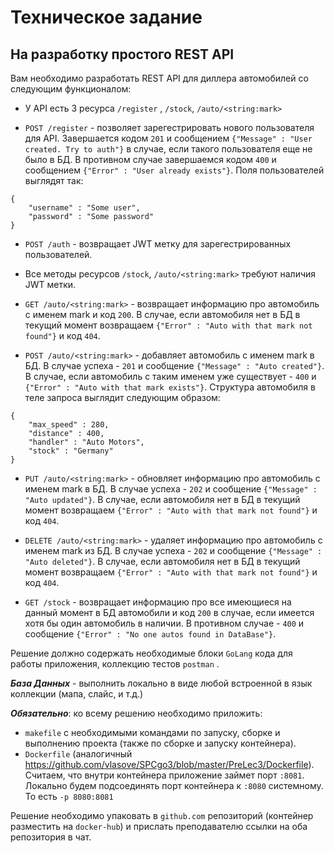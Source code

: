 # Техническое задание 
## На разработку простого REST API

Вам необходимо разработать REST API для диллера автомобилей со следующим функционалом:

* У API есть 3 ресурса ```/register``` , ```/stock```, ```/auto/<string:mark>```

* ```POST /register``` - позволяет зарегестрировать нового пользователя для API. Завершается кодом ```201``` и сообщением ```{"Message" : "User created. Try to auth"}``` в случае, если такого пользователя еще не было в БД. В противном случае завершаемся кодом ```400``` и сообщением ```{"Error" : "User already exists"}```.
 Поля пользователей выглядят так:
```
{
    "username" : "Some user",
    "password" : "Some password"
}
```

* ```POST /auth``` - возвращает JWT метку для зарегестрированных пользователей.

* Все методы ресурсов ```/stock```, ```/auto/<string:mark>``` требуют наличия JWT метки.

* ```GET /auto/<string:mark>``` - возвращает информацию про автомобиль с именем mark и код ```200```. В случае, если автомобиля нет в БД в текущий момент возвращаем ```{"Error" : "Auto with that mark not found"}``` и код ```404```.

* ```POST /auto/<string:mark>``` - добавляет автомобиль с именем mark в БД. В случае успеха - ```201``` и сообщение ```{"Message" : "Auto created"}```. В случае, если автомобиль с таким именем уже существует - ```400``` и  ```{"Error" : "Auto with that mark exists"}```. Структура автомобиля  в теле запроса выглядит следующим образом:
```
{
    "max_speed" : 280,
    "distance" : 400,
    "handler" : "Auto Motors",
    "stock" : "Germany"
}
```

* ```PUT /auto/<string:mark>``` - обновляет информацию про автомобиль с именем mark в БД. В случае успеха - ```202``` и сообщение ```{"Message" : "Auto updated"}```.  В случае, если автомобиля нет в БД в текущий момент возвращаем ```{"Error" : "Auto with that mark not found"}``` и код ```404```.


* ```DELETE /auto/<string:mark>``` - удаляет информацию про автомобиль с именем mark из БД. В случае успеха - ```202``` и сообщение ```{"Message" : "Auto deleted"}```.  В случае, если автомобиля нет в БД в текущий момент возвращаем ```{"Error" : "Auto with that mark not found"}``` и код ```404```.


* ```GET /stock``` - возвращает информацию про все имеющиеся на данный момент в БД автомобили и код ```200``` в случае, если имеется хотя бы один автомобиль в наличии. В противном случае - ```400``` и сообщение ```{"Error" : "No one autos found in DataBase"}```.


Решение должно содержать необходимые блоки ```GoLang``` кода для работы приложения, коллекцию тестов ```postman``` .

***База Данных*** - выполнить локально в виде любой встроенной в язык коллекции (мапа, слайс, и т.д.)

***Обязательно***: ко всему решению необходимо приложить: 
* ```makefile```  с необходимыми командами по запуску, сборке и выполнению проекта (также по сборке и запуску контейнера). 
* ```Dockerfile``` (аналогичный https://github.com/vlasove/SPCgo3/blob/master/PreLec3/Dockerfile). Считаем, что внутри контейнера приложение займет порт ```:8081```. Локально будем подсоединять порт контейнера к ```:8080``` системному. То есть ```-p 8080:8081```


Решение необходимо упаковать в ```github.com``` репозиторий (контейнер разместить на ```docker-hub```) и прислать преподавателю ссылки на оба репозитория в чат.